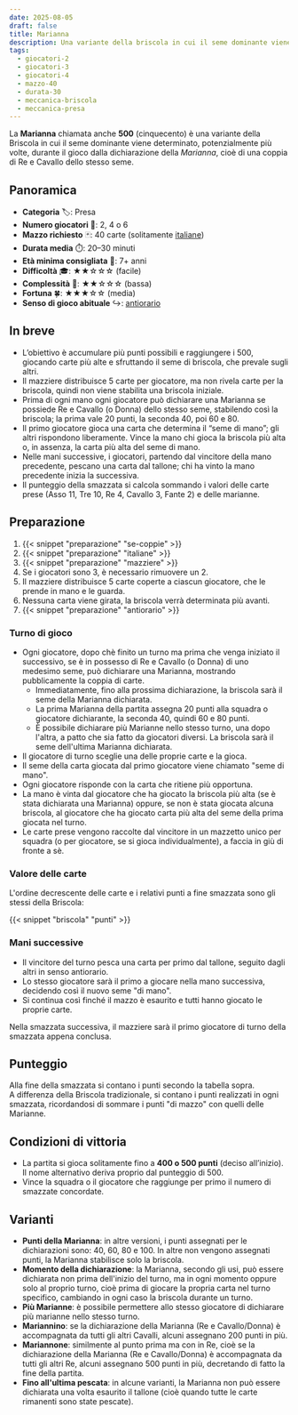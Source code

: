 ```yaml
---
date: 2025-08-05
draft: false
title: Marianna
description: Una variante della briscola in cui il seme dominante viene determinato dalla dichiarazione di una coppia di Re e Cavallo dello stesso seme.
tags:
  - giocatori-2
  - giocatori-3
  - giocatori-4
  - mazzo-40
  - durata-30
  - meccanica-briscola
  - meccanica-presa
---
```


La **Marianna** chiamata anche **500** (cinquecento) è una variante della Briscola in cui il seme dominante viene determinato,
potenzialmente più volte,
durante il gioco dalla dichiarazione della _Marianna_, cioè di una coppia di Re e Cavallo dello stesso seme.  

## Panoramica

- **Categoria** 🏷️: Presa
- **Numero giocatori** 👥: 2, 4 o 6
- **Mazzo richiesto** 🃏: 40 carte (solitamente [italiane](/info/dizionario/#italiane))
- **Durata media** ⏱️: 20–30 minuti  
- **Età minima consigliata** 🎂: 7+ anni  
- **Difficoltà** 🎓: ★★☆☆☆ (facile)  
- **Complessità** 🧠: ★★☆☆☆ (bassa)  
- **Fortuna** 🍀: ★★★☆☆ (media)  
- **Senso di gioco abituale** ↪️: [antiorario](/info/dizionario#antiorario)

## In breve

- L’obiettivo è accumulare più punti possibili e raggiungere i 500, giocando carte più alte e sfruttando il seme di briscola, che prevale sugli altri.
- Il mazziere distribuisce 5 carte per giocatore, ma non rivela carte per la briscola, quindi non viene stabilita una briscola iniziale.
- Prima di ogni mano ogni giocatore può dichiarare una Marianna se possiede Re e Cavallo (o Donna) dello stesso seme, stabilendo così la briscola; la prima vale 20 punti, la seconda 40, poi 60 e 80.
- Il primo giocatore gioca una carta che determina il “seme di mano”; gli altri rispondono liberamente. Vince la mano chi gioca la briscola più alta o, in assenza, la carta più alta del seme di mano.
- Nelle mani successive, i giocatori, partendo dal vincitore della mano precedente, pescano una carta dal tallone; chi ha vinto la mano precedente inizia la successiva.
- Il punteggio della smazzata si calcola sommando i valori delle carte prese (Asso 11, Tre 10, Re 4, Cavallo 3, Fante 2) e delle marianne.

## Preparazione
1. {{< snippet "preparazione" "se-coppie" >}}
1. {{< snippet "preparazione" "italiane" >}}
1. {{< snippet "preparazione" "mazziere" >}}
1. Se i giocatori sono 3, è necessario rimuovere un 2.
1. Il mazziere distribuisce 5 carte coperte a ciascun giocatore, che le prende in mano e le guarda.
1. Nessuna carta viene girata, la briscola verrà determinata più avanti.
1. {{< snippet "preparazione" "antiorario" >}}

### Turno di gioco

- Ogni giocatore, dopo chè finito un turno ma prima che venga iniziato il successivo, se è in possesso di Re e Cavallo (o Donna) di uno medesimo seme, può dichiarare una Marianna, mostrando pubblicamente la coppia di carte.
    - Immediatamente, fino alla prossima dichiarazione, la briscola sarà il seme della Marianna dichiarata.
    - La prima Marianna della partita assegna 20 punti alla squadra o giocatore dichiarante, la seconda 40, quindi 60 e 80 punti.
    - È possibile dichiarare più Marianne nello stesso turno, una dopo l'altra, a patto che sia fatto da giocatori diversi. La briscola sarà il seme dell'ultima Marianna dichiarata.
- Il giocatore di turno sceglie una delle proprie carte e la gioca.
- Il seme della carta giocata dal primo giocatore viene chiamato "seme di mano".
- Ogni giocatore risponde con la carta che ritiene più opportuna.  
- La mano è vinta dal giocatore che ha giocato la briscola più alta (se è stata dichiarata una Marianna) oppure, se non è stata giocata alcuna briscola, al giocatore che ha giocato carta più alta del seme della prima giocata nel turno.
- Le carte prese vengono raccolte dal vincitore in un mazzetto unico per squadra (o per giocatore, se si gioca individualmente), a faccia in giù di fronte a sè.


### Valore delle carte

L'ordine decrescente delle carte e i relativi punti a fine smazzata sono gli stessi della Briscola:

{{< snippet "briscola" "punti" >}}

### Mani successive
- Il vincitore del turno pesca una carta per primo dal tallone, seguito dagli altri in senso antiorario.
- Lo stesso giocatore sarà il primo a giocare nella mano successiva, decidendo così il nuovo seme "di mano".
- Si continua così finché il mazzo è esaurito e tutti hanno giocato le proprie carte.

Nella smazzata successiva, il mazziere sarà il primo giocatore di turno della smazzata appena conclusa.

## Punteggio

Alla fine della smazzata si contano i punti secondo la tabella sopra.  
A differenza della Briscola tradizionale, si contano i punti realizzati in ogni smazzata,
ricordandosi di sommare i punti "di mazzo" con quelli delle Marianne.

## Condizioni di vittoria
- La partita si gioca solitamente fino a **400 o 500 punti** (deciso all’inizio). Il nome alternativo deriva proprio dal punteggio di 500.
- Vince la squadra o il giocatore che raggiunge per primo il numero di smazzate concordate.

## Varianti

- **Punti della Marianna**: in altre versioni, i punti assegnati per le dichiarazioni sono: 40, 60, 80 e 100. In altre non vengono assegnati punti, la Marianna stabilisce solo la briscola.
- **Momento della dichiarazione**: la Marianna, secondo gli usi, può essere dichiarata non prima dell'inizio del turno, ma in ogni momento oppure solo al proprio turno, cioè prima di giocare la propria carta nel turno specifico, cambiando in ogni caso la briscola durante un turno.
- **Più Marianne**: è possibile permettere allo stesso giocatore di dichiarare più marianne nello stesso turno.
- **Mariannino**: se la dichiarazione della Marianna (Re e Cavallo/Donna) è accompagnata da tutti gli altri Cavalli, alcuni assegnano 200 punti in più.
- **Mariannone**: similmente al punto prima ma con in Re, cioè se la dichiarazione della Marianna (Re e Cavallo/Donna) è accompagnata da tutti gli altri Re, alcuni assegnano 500 punti in più, decretando di fatto la fine della partita.
- **Fino all'ultima pescata**: in alcune varianti, la Marianna non può essere dichiarata una volta esaurito il tallone (cioè quando tutte le carte rimanenti sono state pescate).